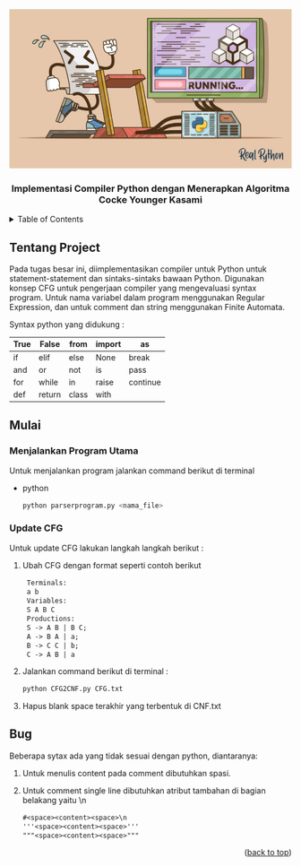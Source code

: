 <div id="top"></div>


<!-- PROJECT LOGO -->
<div align="center">
    <img src="images/real_python.JPG" alt="Logo">
  </a>

  <h3 align="center">Implementasi Compiler Python dengan Menerapkan Algoritma Cocke Younger Kasami</h3>

</div>



<!-- TABLE OF CONTENTS -->
<details>
  <summary>Table of Contents</summary>
  <ol>
    <li><a href="#Tentang-Project">Tentang Project</a></li>
    <li><a href="#Mulai">Mulai</a>
        <ul><a href="#Menjalankan-Program-Utama">Menjalankan Program Utama</ul>
        <ul><a href="#Update-CFG">Update CFG</ul>
    </li>
    <li><a href="#Bug">Bug</a></li>
  </ol>
</details>



<!-- ABOUT THE PROJECT -->
## Tentang Project

Pada tugas besar ini, diimplementasikan compiler untuk Python untuk statement-statement dan sintaks-sintaks bawaan Python. Digunakan konsep CFG untuk pengerjaan compiler yang mengevaluasi syntax program. Untuk nama variabel dalam program menggunakan Regular Expression, dan untuk comment dan string menggunakan Finite Automata.

Syntax python yang didukung :
<div align="center">
<table class="tg">
<thead><tr><th class="tg-0lax">True</th><th class="tg-0lax">False</th><th class="tg-0lax">from</th><th class="tg-0lax">import</th><th class="tg-0lax">as</th></tr></thead>
<tbody>
  <tr><td class="tg-0lax">if</td><td class="tg-0lax">elif</td><td class="tg-0lax">else</td><td class="tg-0lax">None</td><td class="tg-0lax">break</td></tr>
  <tr><td class="tg-0lax">and</td><td class="tg-0lax">or</td><td class="tg-0lax">not</td><td class="tg-0lax">is</td><td class="tg-0lax">pass</td></tr>
  <tr><td class="tg-0lax">for</td><td class="tg-0lax">while</td><td class="tg-0lax">in</td><td class="tg-0lax">raise</td><td class="tg-0lax">continue</td></tr>
  <tr><td class="tg-0lax">def</td><td class="tg-0lax">return</td><td class="tg-0lax">class</td><td class="tg-0lax">with</td><td class="tg-0lax"></td></tr>
</tbody>
</table>
</div>




<!-- GETTING STARTED -->
## Mulai

### Menjalankan Program Utama

Untuk menjalankan program jalankan command berikut di terminal
* python
    ```sh
    python parserprogram.py <nama_file>
    ```

### Update CFG

Untuk update CFG lakukan langkah langkah berikut :
1. Ubah CFG dengan format seperti contoh berikut
   ``` 
    Terminals: 
    a b
    Variables:
    S A B C
    Productions:
    S -> A B | B C;
    A -> B A | a;
    B -> C C | b;
    C -> A B | a 
    ```
2. Jalankan command berikut di terminal :
    ```sh
    python CFG2CNF.py CFG.txt
    ```
3. Hapus blank space terakhir yang terbentuk di CNF.txt


<!-- Bug yang diketahui -->
## Bug 

Beberapa sytax ada yang tidak sesuai dengan python, diantaranya:

1. Untuk menulis content pada comment dibutuhkan spasi.
2. Untuk comment single line dibutuhkan atribut tambahan di bagian belakang yaitu \n
    
    ```
    #<space><content><space>\n
    '''<space><content><space>'''
    """<space><content><space>"""
    ```



<p align="right">(<a href="#top">back to top</a>)</p>